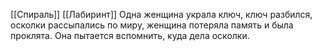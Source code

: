 [[Спираль]] [[Лабиринт]]
Одна женщина украла ключ, ключ разбился, осколки рассыпались по миру, женщина потеряла память и была проклята. Она пытается вспомнить, куда дела осколки.